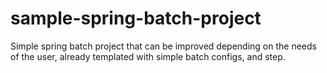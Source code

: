 # sample-spring-batch-project
Simple spring batch project that can be improved depending on the needs of the user, already templated with simple batch configs, and step.
